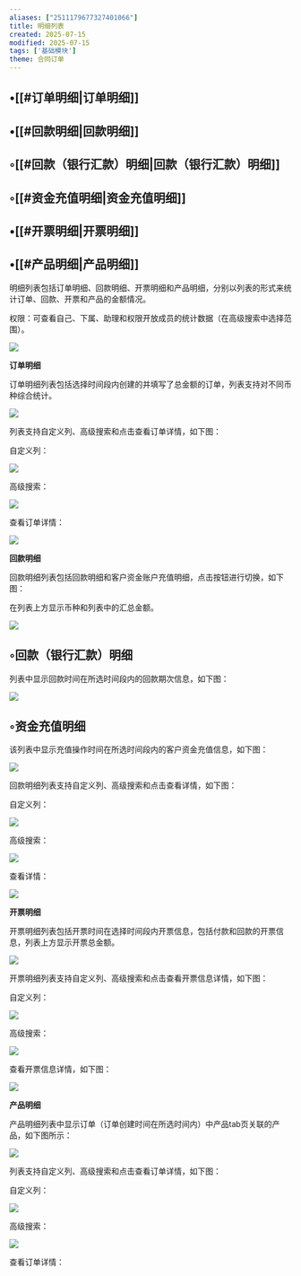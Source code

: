 ```yaml
---
aliases: ["2511179677327401066"]
title: 明细列表
created: 2025-07-15
modified: 2025-07-15
tags: ['基础模块']
theme: 合同订单
---
```


## •[[#订单明细|订单明细]]

## •[[#回款明细|回款明细]]

## ◦[[#回款（银行汇款）明细|回款（银行汇款）明细]]

## ◦[[#资金充值明细|资金充值明细]]

## •[[#开票明细|开票明细]]

## •[[#产品明细|产品明细]]

明细列表包括订单明细、回款明细、开票明细和产品明细，分别以列表的形式来统计订单、回款、开票和产品的金额情况。

权限：可查看自己、下属、助理和权限开放成员的统计数据（在高级搜索中选择范围）。

![](https://myhelpdoc.oss-cn-heyuan.aliyuncs.com/mdimages/ba1ce8110c0955f74ba4e01034455329.jpg)

**订单明细**

订单明细列表包括选择时间段内创建的并填写了总金额的订单，列表支持对不同币种综合统计。

![](https://myhelpdoc.oss-cn-heyuan.aliyuncs.com/mdimages/c18a96db5937051e24d773097822877e.jpg)

列表支持自定义列、高级搜索和点击查看订单详情，如下图：

自定义列：

![](https://myhelpdoc.oss-cn-heyuan.aliyuncs.com/mdimages/f0bde51da0b885c391dcf49f4655890e.jpg)

高级搜索：

![](https://myhelpdoc.oss-cn-heyuan.aliyuncs.com/mdimages/7c5e8d7ade4a5cc310d234574c8c3d5b.jpg)

查看订单详情：

![](https://myhelpdoc.oss-cn-heyuan.aliyuncs.com/mdimages/e2b19b2943f5557e01fcb1ba07cee4ce.jpg)

**回款明细**

回款明细列表包括回款明细和客户资金账户充值明细，点击按钮进行切换，如下图：

在列表上方显示币种和列表中的汇总金额。

![](https://myhelpdoc.oss-cn-heyuan.aliyuncs.com/mdimages/ac5f5015ac05ebcaa7dbea063a0f3fe0.jpg)

## ◦回款（银行汇款）明细

列表中显示回款时间在所选时间段内的回款期次信息，如下图：

![](https://myhelpdoc.oss-cn-heyuan.aliyuncs.com/mdimages/7c297f2cba0bad396f6ee67acfb6c01d.jpg)

## ◦资金充值明细

该列表中显示充值操作时间在所选时间段内的客户资金充值信息，如下图：

![](https://myhelpdoc.oss-cn-heyuan.aliyuncs.com/mdimages/a4f9b5b0578d98ea6fbae77bf1917bbb.jpg)

回款明细列表支持自定义列、高级搜索和点击查看详情，如下图：

自定义列：

![](https://myhelpdoc.oss-cn-heyuan.aliyuncs.com/mdimages/354c80b8715e0f85abeb84650df16078.jpg)

高级搜索：

![](https://myhelpdoc.oss-cn-heyuan.aliyuncs.com/mdimages/81577f36d5246e744f3a00618a33b78a.jpg)

查看详情：

![](https://myhelpdoc.oss-cn-heyuan.aliyuncs.com/mdimages/0fcf4058600b69532725aca01e5eda8a.jpg)

**开票明细**

开票明细列表包括开票时间在选择时间段内开票信息，包括付款和回款的开票信息，列表上方显示开票总金额。

![](https://myhelpdoc.oss-cn-heyuan.aliyuncs.com/mdimages/30f710d1cef5b86fa06d51c97c1addaa.jpg)

开票明细列表支持自定义列、高级搜索和点击查看开票信息详情，如下图：

自定义列：

![](https://myhelpdoc.oss-cn-heyuan.aliyuncs.com/mdimages/8aaa56e14908b3f0cd5553169fc22e75.jpg)

高级搜索：

![](https://myhelpdoc.oss-cn-heyuan.aliyuncs.com/mdimages/859d726e5fd7d512eb03f523f8172b0a.jpg)

查看开票信息详情，如下图：

![](https://myhelpdoc.oss-cn-heyuan.aliyuncs.com/mdimages/3d9261983d85f73d6de3bb94d89184d1.jpg)

**产品明细**

产品明细列表中显示订单（订单创建时间在所选时间内）中产品tab页关联的产品，如下图所示：

![](https://myhelpdoc.oss-cn-heyuan.aliyuncs.com/mdimages/310c27d37b344a87d8b755ed7d214e8e.jpg)

列表支持自定义列、高级搜索和点击查看订单详情，如下图：

自定义列：

![](https://myhelpdoc.oss-cn-heyuan.aliyuncs.com/mdimages/481a29e77e81e7984b0c003173166769.jpg)

高级搜索：

![](https://myhelpdoc.oss-cn-heyuan.aliyuncs.com/mdimages/09cd8a07706a44a5df9a0f12b5d54743.jpg)

查看订单详情：

